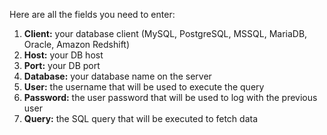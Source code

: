 Here are all the fields you need to enter:

1. **Client:** your database client (MySQL, PostgreSQL, MSSQL, MariaDB, Oracle, Amazon Redshift)
2. **Host:** your DB host
3. **Port:** your DB port
4. **Database:** your database name on the server
5. **User:** the username that will be used to execute the query
6. **Password:** the user password that will be used to log with the previous user
7. **Query:** the SQL query that will be executed to fetch data

